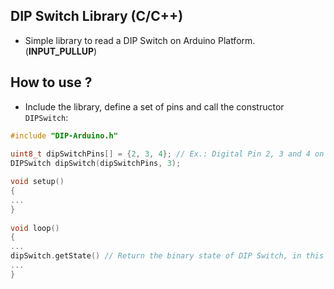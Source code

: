 ## DIP Switch Library (C/C++)
*   Simple library to read a DIP Switch on Arduino Platform. (**INPUT_PULLUP**)

## How to use ?
*   Include the library, define a set of pins and call the constructor `DIPSwitch`:

```C++
#include "DIP-Arduino.h"
 
uint8_t dipSwitchPins[] = {2, 3, 4}; // Ex.: Digital Pin 2, 3 and 4 on Arduino
DIPSwitch dipSwitch(dipSwitchPins, 3);

void setup()
{
...
}
  
void loop()
{
...
dipSwitch.getState() // Return the binary state of DIP Switch, in this case [0..7]
...
}
```